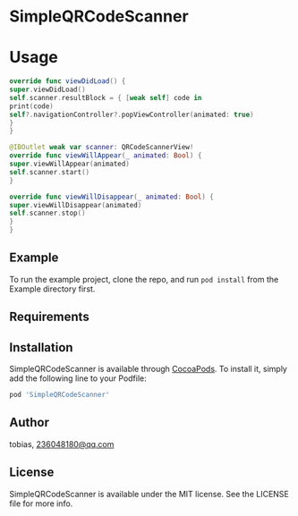 # SimpleQRCodeScanner


# Usage

```swift
override func viewDidLoad() {
super.viewDidLoad()
self.scanner.resultBlock = { [weak self] code in
print(code)
self?.navigationController?.popViewController(animated: true)
}
}

@IBOutlet weak var scanner: QRCodeScannerView!
override func viewWillAppear(_ animated: Bool) {
super.viewWillAppear(animated)
self.scanner.start()
}

override func viewWillDisappear(_ animated: Bool) {
super.viewWillDisappear(animated)
self.scanner.stop()
}
}
```

## Example

To run the example project, clone the repo, and run `pod install` from the Example directory first.

## Requirements

## Installation

SimpleQRCodeScanner is available through [CocoaPods](https://cocoapods.org). To install
it, simply add the following line to your Podfile:

```ruby
pod 'SimpleQRCodeScanner'
```

## Author

tobias, 236048180@qq.com

## License

SimpleQRCodeScanner is available under the MIT license. See the LICENSE file for more info.
